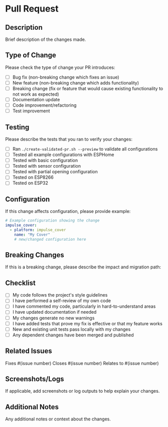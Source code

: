 # Pull Request

## Description
Brief description of the changes made.

## Type of Change
Please check the type of change your PR introduces:
- [ ] Bug fix (non-breaking change which fixes an issue)
- [ ] New feature (non-breaking change which adds functionality)
- [ ] Breaking change (fix or feature that would cause existing functionality to not work as expected)
- [ ] Documentation update
- [ ] Code improvement/refactoring
- [ ] Test improvement

## Testing
Please describe the tests that you ran to verify your changes:
- [ ] Ran `./create-validated-pr.sh --preview` to validate all configurations
- [ ] Tested all example configurations with ESPHome
- [ ] Tested with basic configuration
- [ ] Tested with sensor configuration  
- [ ] Tested with partial opening configuration
- [ ] Tested on ESP8266
- [ ] Tested on ESP32

## Configuration
If this change affects configuration, please provide example:

```yaml
# Example configuration showing the change
impulse_cover:
  - platform: impulse_cover
    name: "My Cover"
    # new/changed configuration here
```

## Breaking Changes
If this is a breaking change, please describe the impact and migration path:

## Checklist
- [ ] My code follows the project's style guidelines
- [ ] I have performed a self-review of my own code
- [ ] I have commented my code, particularly in hard-to-understand areas
- [ ] I have updated documentation if needed
- [ ] My changes generate no new warnings
- [ ] I have added tests that prove my fix is effective or that my feature works
- [ ] New and existing unit tests pass locally with my changes
- [ ] Any dependent changes have been merged and published

## Related Issues
Fixes #(issue number)
Closes #(issue number)
Relates to #(issue number)

## Screenshots/Logs
If applicable, add screenshots or log outputs to help explain your changes.

## Additional Notes
Any additional notes or context about the changes.
